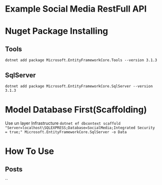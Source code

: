 # Example Social Media RestFull API

# Nuget Package Installing

## Tools
`dotnet add package Microsoft.EntityFrameworkCore.Tools --version 3.1.3`

## SqlServer
`dotnet add package Microsoft.EntityFrameworkCore.SqlServer --version 3.1.3`

# Model Database First(Scaffolding)
Use un layer Infrastructure
`dotnet ef dbcontext scaffold "Server=localhost\SQLEXPRESS;Database=SocialMedia;Integrated Security = true;" Microsoft.EntityFrameworkCore.SqlServer -o Data`


# How To Use

## Posts
``